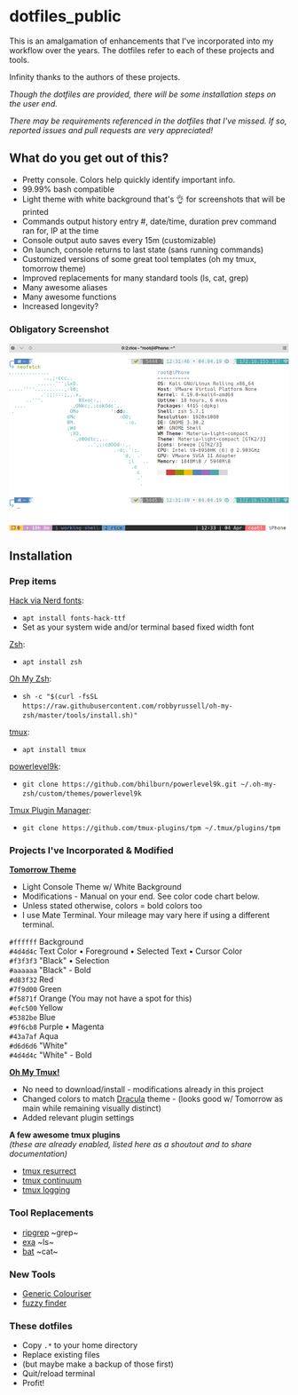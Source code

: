 # dotfiles_public

This is an amalgamation of enhancements that I've incorporated into my workflow over the years.
The dotfiles refer to each of these projects and tools.

Infinity thanks to the authors of these projects.

_Though the dotfiles are provided, there will be some installation steps on the user end._

_There may be requirements referenced in the dotfiles that I've missed. If so, reported issues and pull requests are very appreciated!_

## What do you get out of this?

* Pretty console. Colors help quickly identify important info.
* 99.99% bash compatible
* Light theme with white background that's 👌 for screenshots that will be printed
* Commands output history entry #, date/time, duration prev command ran for, IP at the time
* Console output auto saves every 15m (customizable)
* On launch, console returns to last state (sans running commands)
* Customized versions of some great tool templates (oh my tmux, tomorrow theme)
* Improved replacements for many standard tools (ls, cat, grep)
* Many awesome aliases
* Many awesome functions
* Increased longevity?

### Obligatory Screenshot

![alt text](https://github.com/chrsjhnsn/dotfiles_public/raw/master/screenshots/obligatory_rice.png "rice to meet you")

## Installation

### Prep items

[Hack via Nerd fonts](https://github.com/ryanoasis/nerd-fonts):
* `apt install fonts-hack-ttf`
* Set as your system wide and/or terminal based fixed width font

[Zsh](https://www.zsh.org):
* `apt install zsh`

[Oh My Zsh](https://github.com/robbyrussell/oh-my-zsh):
* `sh -c "$(curl -fsSL https://raw.githubusercontent.com/robbyrussell/oh-my-zsh/master/tools/install.sh)"`

[tmux](https://github.com/tmux/tmux):
* `apt install tmux`

[powerlevel9k](https://github.com/bhilburn/powerlevel9k):
* `git clone https://github.com/bhilburn/powerlevel9k.git ~/.oh-my-zsh/custom/themes/powerlevel9k`

[Tmux Plugin Manager](https://github.com/tmux-plugins/tpm):
* `git clone https://github.com/tmux-plugins/tpm ~/.tmux/plugins/tpm`

### Projects I've Incorporated & Modified

__[Tomorrow Theme](https://github.com/chriskempson/tomorrow-theme)__
* Light Console Theme w/ White Background
* Modifications - Manual on your end. See color code chart below.
* Unless stated otherwise, colors = bold colors too
* I use Mate Terminal. Your mileage may vary here if using a different terminal.

`#ffffff` Background  
`#4d4d4c` Text Color •  Foreground •  Selected Text •  Cursor Color  
`#f3f3f3` "Black" •  Selection  
`#aaaaaa` "Black" - Bold  
`#d83f32` Red  
`#7f9d00` Green  
`#f5871f` Orange (You may not have a spot for this)  
`#efc500` Yellow  
`#5382be` Blue  
`#9f6cb8` Purple •  Magenta  
`#43a7af` Aqua  
`#d6d6d6` "White"  
`#4d4d4c` "White" - Bold  

__[Oh My Tmux!](https://github.com/gpakosz/.tmux)__
* No need to download/install - modifications already in this project
* Changed colors to match [Dracula](https://draculatheme.com) theme - (looks good w/ Tomorrow as main while remaining visually distinct)
* Added relevant plugin settings

__A few awesome tmux plugins__  
_(these are already enabled, listed here as a shoutout and to share documentation)_
* [tmux resurrect](https://github.com/tmux-plugins/tmux-resurrect)
* [tmux continuum](https://github.com/tmux-plugins/tmux-continuum)
* [tmux logging](https://github.com/tmux-plugins/tmux-logging)

### Tool Replacements

* [ripgrep](https://github.com/BurntSushi/ripgrep) ~grep~
* [exa](https://the.exa.website) ~ls~
* [bat](https://github.com/sharkdp/bat) ~cat~

### New Tools

* [Generic Colouriser](https://github.com/garabik/grc)
* [fuzzy finder](https://github.com/junegunn/fzf)

### These dotfiles

* Copy `.*` to your home directory
* Replace existing files
* (but maybe make a backup of those first)
* Quit/reload terminal
* Profit!
